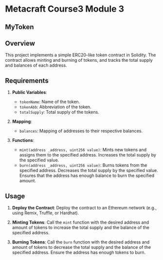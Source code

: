 # Metacraft Course3 Module 3
## MyToken 

## Overview

This project implements a simple ERC20-like token contract in Solidity. The contract allows minting and burning of tokens, and tracks the total supply and balances of each address.

## Requirements

1. **Public Variables**:
    - `tokenName`: Name of the token.
    - `tokenAbb`: Abbreviation of the token.
    - `totalSupply`: Total supply of the tokens.

2. **Mapping**:
    - `balances`: Mapping of addresses to their respective balances.

3. **Functions**:
    - `mint(address _address, uint256 value)`: Mints new tokens and assigns them to the specified address. Increases the total supply by the specified value.
    - `burn(address _address, uint256 value)`: Burns tokens from the specified address. Decreases the total supply by the specified value. Ensures that the address has enough balance to burn the specified amount.


## Usage

1. **Deploy the Contract**: Deploy the contract to an Ethereum network (e.g., using Remix, Truffle, or Hardhat).

2. **Minting Tokens**: Call the `mint` function with the desired address and amount of tokens to increase the total supply and the balance of the specified address.

3. **Burning Tokens**: Call the `burn` function with the desired address and amount of tokens to decrease the total supply and the balance of the specified address. Ensure the address has enough tokens to burn.

